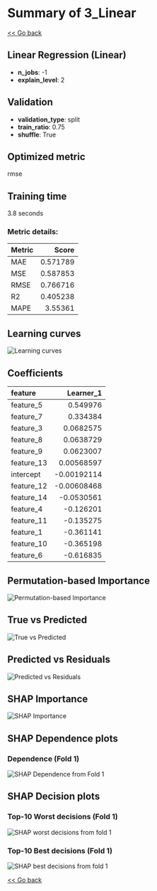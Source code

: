 # Summary of 3_Linear

[<< Go back](../README.md)


## Linear Regression (Linear)
- **n_jobs**: -1
- **explain_level**: 2

## Validation
 - **validation_type**: split
 - **train_ratio**: 0.75
 - **shuffle**: True

## Optimized metric
rmse

## Training time

3.8 seconds

### Metric details:
| Metric   |    Score |
|:---------|---------:|
| MAE      | 0.571789 |
| MSE      | 0.587853 |
| RMSE     | 0.766716 |
| R2       | 0.405238 |
| MAPE     | 3.55361  |



## Learning curves
![Learning curves](learning_curves.png)

## Coefficients
| feature    |   Learner_1 |
|:-----------|------------:|
| feature_5  |  0.549976   |
| feature_7  |  0.334384   |
| feature_3  |  0.0682575  |
| feature_8  |  0.0638729  |
| feature_9  |  0.0623007  |
| feature_13 |  0.00568597 |
| intercept  | -0.00192114 |
| feature_12 | -0.00608468 |
| feature_14 | -0.0530561  |
| feature_4  | -0.126201   |
| feature_11 | -0.135275   |
| feature_1  | -0.361141   |
| feature_10 | -0.365198   |
| feature_6  | -0.616835   |


## Permutation-based Importance
![Permutation-based Importance](permutation_importance.png)
## True vs Predicted

![True vs Predicted](true_vs_predicted.png)


## Predicted vs Residuals

![Predicted vs Residuals](predicted_vs_residuals.png)



## SHAP Importance
![SHAP Importance](shap_importance.png)

## SHAP Dependence plots

### Dependence (Fold 1)
![SHAP Dependence from Fold 1](learner_fold_0_shap_dependence.png)

## SHAP Decision plots

### Top-10 Worst decisions (Fold 1)
![SHAP worst decisions from fold 1](learner_fold_0_shap_worst_decisions.png)
### Top-10 Best decisions (Fold 1)
![SHAP best decisions from fold 1](learner_fold_0_shap_best_decisions.png)

[<< Go back](../README.md)

